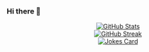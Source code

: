 ### Hi there 👋

<p align=center>
  <a href="https://github.com/anuraghazra/github-readme-stats">
    <img src="https://github-readme-stats.vercel.app/api?username=FaisalKhan171101&count_private=true&show_icons=true&theme=tokyonight&hide_border=true" alt="GitHub Stats">
  </a>
  <br>
  <a href="https://github.com/DenverCoder1/github-readme-streak-stats">
    <img src="http://github-readme-streak-stats.herokuapp.com?user=FaisalKhan171101&theme=tokyonight&hide_border=true" alt="GitHub Streak">
  </a>
  <br>
  <a href="https://github.com/ABSphreak/readme-jokes">
    <img src="https://readme-jokes.vercel.app/api?hideBorder&theme=tokyonight" alt="Jokes Card">
  </a>
</p>

<!--
**FaisalKhan171101/FaisalKhan171101** is a ✨ _special_ ✨ repository because its `README.md` (this file) appears on your GitHub profile.

Here are some ideas to get you started:

- 🔭 I’m currently working on ...
- 🌱 I’m currently learning ...
- 👯 I’m looking to collaborate on ...
- 🤔 I’m looking for help with ...
- 💬 Ask me about ...
- 📫 How to reach me: ...
- 😄 Pronouns: ...
- ⚡ Fun fact: ...
-->

